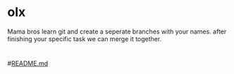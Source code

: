 # olx
Mama bros learn git and create a seperate branches with your names. after finishing your specific task we can merge it together.

#
#
#


#[README.md](https://github.com/madhur1729/olx/files/9040442/README.md)






